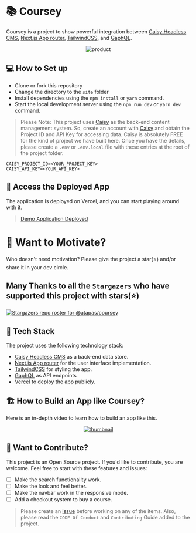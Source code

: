 # 📚 Coursey

Coursey is a project to show powerful integration between [Caisy Headless CMS](https://app.caisy.io/app/signup/mwiyyiglk2er), [Next.js App router](https://nextjs.org/docs), [TailwindCSS](https://tailwindcss.com/#what-is-tailwind), and [GaphQL](https://graphql.org/).

<p align="center">
<img src="https://res.cloudinary.com/atapas/image/upload/v1692851969/demos/Screenshot_2023-08-24_at_10.07.19_AM_fu0047.png" alt="product" />
</p>

## 💻 How to Set up

- Clone or fork this repository
- Change the directory to the `site` folder
- Install dependencies using the `npm install` or `yarn` command.
- Start the local development server using the `npm run dev` or `yarn dev` command.

> Please Note: This project uses [Caisy](https://app.caisy.io/app/signup/mwiyyiglk2er) as the back-end content management system. So, create an account with [Caisy](https://app.caisy.io/app/signup/mwiyyiglk2er) and obtain the Project ID and API Key for accessing data. Caisy is absolutely FREE for the kind of project we have built here. Once you have the details, please create a `.env` or `.env.local` file with these entries at the root of the project folder.

```shell
CAISY_PROJECT_ID=<YOUR_PROJECT_KEY>
CAISY_API_KEY=<YOUR_API_KEY>
```

## 🚀 Access the Deployed App

The application is deployed on Vercel, and you can start playing around with it.

> [Demo Application Deployed](https://coursery.vercel.app/)

# 🤲 Want to Motivate?

Who doesn't need motivation? Please give the project a star(⭐) and/or share it in your dev circle.

## Many Thanks to all the `Stargazers` who have supported this project with stars(⭐)

[![Stargazers repo roster for @atapas/coursey](https://reporoster.com/stars/atapas/coursey)](https://github.com/atapas/coursey/stargazers)

## 🍔 Tech Stack
The project uses the following technology stack:
- [Caisy Headless CMS](https://app.caisy.io/app/signup/mwiyyiglk2er) as a back-end data store.
- [Next.js App router](https://nextjs.org/docs) for the user interface implementation.
- [TailwindCSS](https://tailwindcss.com/#what-is-tailwind) for styling the app.
- [GaphQL](https://graphql.org/) as API endpoints
- [Vercel](https://vercel.com/) to deploy the app publicly.

## 🏗️ How to Build an App like Coursey?
Here is an in-depth video to learn how to build an app like this.

<p align="center">
  <a href="https://www.youtube.com/watch?v=ZEiudFe5NSA">
   <img src="https://res.cloudinary.com/atapas/image/upload/v1692877417/demos/Thumbnail_wdtd7l.png" alt="thumbnail" />
  </a>  
</p>

## 🤝 Want to Contribute?

This project is an Open Source project. If you'd like to contribute, you are welcome. Feel free to start with these features and issues:

- [ ] Make the search functionality work.
- [ ] Make the look and feel better.
- [ ] Make the navbar work in the responsive mode.
- [ ] Add a checkout system to buy a course.

> Please create an [issue](https://github.com/atapas/coursey/issues/new/choose) before working on any of the items. Also, please read the `CODE Of Conduct` and `Contributing` Guide added to the project.



